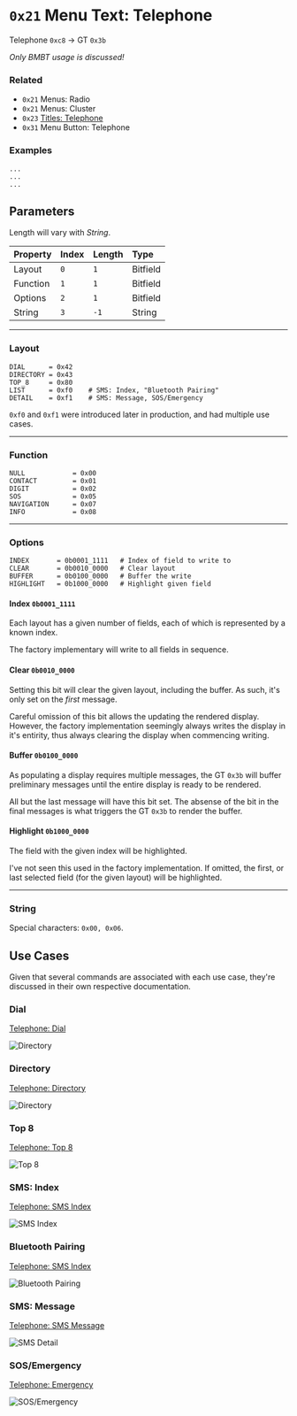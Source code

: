 # `0x21` Menu Text: Telephone

Telephone `0xc8` → GT `0x3b`

*Only BMBT usage is discussed!*

### Related

- `0x21` Menus: Radio
- `0x21` Menus: Cluster
- `0x23` [Titles: Telephone](23.md)
- `0x31` Menu Button: Telephone

### Examples

    ...
    ...
    ...

## Parameters

Length will vary with *String*.

Property|Index|Length|Type
:-------|:----|:-----|:---
Layout|`0`|`1`|Bitfield
Function|`1`|`1`|Bitfield
Options|`2`|`1`|Bitfield
String|`3`|`-1`|String

---

### Layout
    
    DIAL      = 0x42
    DIRECTORY = 0x43
    TOP_8     = 0x80
    LIST      = 0xf0    # SMS: Index, "Bluetooth Pairing"
    DETAIL    = 0xf1    # SMS: Message, SOS/Emergency

`0xf0` and `0xf1` were introduced later in production, and had multiple use cases.

---

### Function
    
    NULL            = 0x00
    CONTACT         = 0x01
    DIGIT           = 0x02
    SOS             = 0x05
    NAVIGATION      = 0x07
    INFO            = 0x08

---

### Options

    INDEX       = 0b0001_1111   # Index of field to write to
    CLEAR       = 0b0010_0000   # Clear layout
    BUFFER      = 0b0100_0000   # Buffer the write
    HIGHLIGHT   = 0b1000_0000   # Highlight given field

#### Index `0b0001_1111`

Each layout has a given number of fields, each of which is represented by a known index.

The factory implementary will write to all fields in sequence.

#### Clear `0b0010_0000`

Setting this bit will clear the given layout, including the buffer. As such, it's only set on the *first* message.

Careful omission of this bit allows the updating the rendered display. However, the factory implementation seemingly always writes the display in it's entirity, thus always clearing the display when commencing writing.

#### Buffer `0b0100_0000`

As populating a display requires multiple messages, the GT `0x3b` will buffer preliminary messages until the entire display is ready to be rendered.

All but the last message will have this bit set. The absense of the bit in the final messages is what triggers the GT `0x3b` to render the buffer.

#### Highlight `0b1000_0000`

The field with the given index will be highlighted.

I've not seen this used in the factory implementation. If omitted, the first, or last selected field (for the given layout) will be highlighted.

---

### String

Special characters: `0x00, 0x06`.

<!--Layout|ID|Example
:--|:--|:--
Dial|`0x42`|![42](21/42.JPG)
Directory|`0x43`|![43](21/43.JPG)
Top 8|`0x80`|![80](21/80.JPG)
List|`0xf0`|![f0](21/f0.jpeg)
Detail|`0xf1`|![f1](21/f1.jpeg)-->
    
## Use Cases

Given that several commands are associated with each use case, they're discussed in their own respective documentation.

### Dial

[Telephone: Dial](dial.md)

![Directory](21/42.JPG)

### Directory

[Telephone: Directory](directory.md)

![Directory](21/43.JPG)

### Top 8

[Telephone: Top 8](top_8.md)

![Top 8](21/80.JPG)

### SMS: Index

[Telephone: SMS Index](list.md)

![SMS Index](21/f0.jpeg)

### Bluetooth Pairing

[Telephone: SMS Index](list.md)

![Bluetooth Pairing](21/reference_pairing.jpg)

### SMS: Message

[Telephone: SMS Message](detail.md)

![SMS Detail](21/f1.jpeg)

### SOS/Emergency

[Telephone: Emergency](detail.md)

![SOS/Emergency](sms/sms_emergency.jpg)